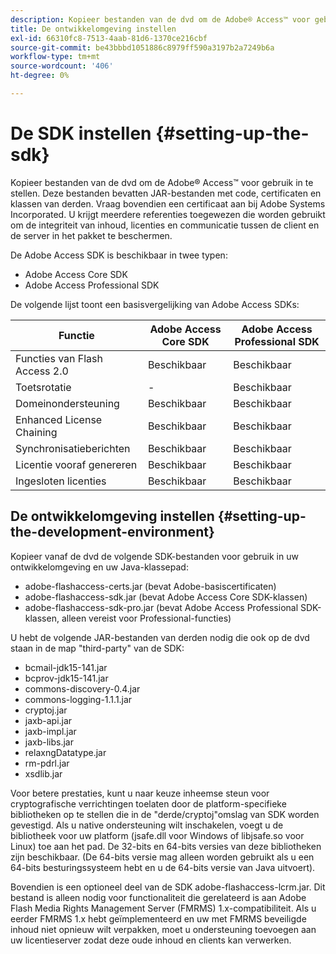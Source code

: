 ```yaml
---
description: Kopieer bestanden van de dvd om de Adobe® Access™ voor gebruik in te stellen. Deze bestanden bevatten JAR-bestanden met code, certificaten en klassen van derden. Vraag bovendien een certificaat aan bij Adobe Systems Incorporated. U krijgt meerdere referenties toegewezen die worden gebruikt om de integriteit van inhoud, licenties en communicatie tussen de client en de server in het pakket te beschermen.
title: De ontwikkelomgeving instellen
exl-id: 66310fc8-7513-4aab-81d6-1370ce216cbf
source-git-commit: be43bbbd1051886c8979ff590a3197b2a7249b6a
workflow-type: tm+mt
source-wordcount: '406'
ht-degree: 0%

---
```


# De SDK instellen {#setting-up-the-sdk}

Kopieer bestanden van de dvd om de Adobe® Access™ voor gebruik in te stellen. Deze bestanden bevatten JAR-bestanden met code, certificaten en klassen van derden. Vraag bovendien een certificaat aan bij Adobe Systems Incorporated. U krijgt meerdere referenties toegewezen die worden gebruikt om de integriteit van inhoud, licenties en communicatie tussen de client en de server in het pakket te beschermen.

De Adobe Access SDK is beschikbaar in twee typen:
* Adobe Access Core SDK
* Adobe Access Professional SDK

De volgende lijst toont een basisvergelijking van Adobe Access SDKs:

| Functie | Adobe Access Core SDK | Adobe Access Professional SDK |
|---|---|---|
| Functies van Flash Access 2.0 | Beschikbaar | Beschikbaar |
| Toetsrotatie | - | Beschikbaar |
| Domeinondersteuning | Beschikbaar | Beschikbaar |
| Enhanced License Chaining | Beschikbaar | Beschikbaar |
| Synchronisatieberichten | Beschikbaar | Beschikbaar |
| Licentie vooraf genereren | Beschikbaar | Beschikbaar |
| Ingesloten licenties | Beschikbaar | Beschikbaar |

## De ontwikkelomgeving instellen {#setting-up-the-development-environment}

Kopieer vanaf de dvd de volgende SDK-bestanden voor gebruik in uw ontwikkelomgeving en uw Java-klassepad:

* adobe-flashaccess-certs.jar (bevat Adobe-basiscertificaten)
* adobe-flashaccess-sdk.jar (bevat Adobe Access Core SDK-klassen)
* adobe-flashaccess-sdk-pro.jar (bevat Adobe Access Professional SDK-klassen, alleen vereist voor Professional-functies)

U hebt de volgende JAR-bestanden van derden nodig die ook op de dvd staan in de map &quot;third-party&quot; van de SDK:

* bcmail-jdk15-141.jar
* bcprov-jdk15-141.jar
* commons-discovery-0.4.jar
* commons-logging-1.1.1.jar
* cryptoj.jar
* jaxb-api.jar
* jaxb-impl.jar
* jaxb-libs.jar
* relaxngDatatype.jar
* rm-pdrl.jar
* xsdlib.jar

Voor betere prestaties, kunt u naar keuze inheemse steun voor cryptografische verrichtingen toelaten door de platform-specifieke bibliotheken op te stellen die in de &quot;derde/cryptoj&quot;omslag van SDK worden gevestigd. Als u native ondersteuning wilt inschakelen, voegt u de bibliotheek voor uw platform (jsafe.dll voor Windows of libjsafe.so voor Linux) toe aan het pad. De 32-bits en 64-bits versies van deze bibliotheken zijn beschikbaar. (De 64-bits versie mag alleen worden gebruikt als u een 64-bits besturingssysteem hebt en u de 64-bits versie van Java uitvoert).

Bovendien is een optioneel deel van de SDK adobe-flashaccess-lcrm.jar. Dit bestand is alleen nodig voor functionaliteit die gerelateerd is aan Adobe Flash Media Rights Management Server (FMRMS) 1.x-compatibiliteit. Als u eerder FMRMS 1.x hebt geïmplementeerd en uw met FMRMS beveiligde inhoud niet opnieuw wilt verpakken, moet u ondersteuning toevoegen aan uw licentieserver zodat deze oude inhoud en clients kan verwerken.
